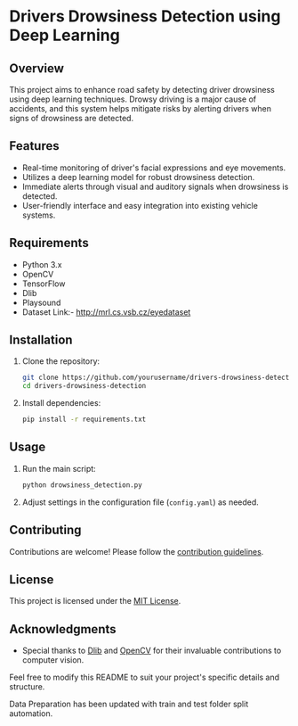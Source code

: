 # Drivers Drowsiness Detection using Deep Learning

## Overview

This project aims to enhance road safety by detecting driver drowsiness using deep learning techniques. Drowsy driving is a major cause of accidents, and this system helps mitigate risks by alerting drivers when signs of drowsiness are detected.

## Features

- Real-time monitoring of driver's facial expressions and eye movements.
- Utilizes a deep learning model for robust drowsiness detection.
- Immediate alerts through visual and auditory signals when drowsiness is detected.
- User-friendly interface and easy integration into existing vehicle systems.

## Requirements

- Python 3.x
- OpenCV
- TensorFlow
- Dlib
- Playsound
- Dataset Link:- http://mrl.cs.vsb.cz/eyedataset

## Installation

1. Clone the repository:
   ```bash
   git clone https://github.com/yourusername/drivers-drowsiness-detection.git
   cd drivers-drowsiness-detection
   ```

2. Install dependencies:
   ```bash
   pip install -r requirements.txt
   ```

## Usage

1. Run the main script:
   ```bash
   python drowsiness_detection.py
   ```

2. Adjust settings in the configuration file (`config.yaml`) as needed.

## Contributing

Contributions are welcome! Please follow the [contribution guidelines](CONTRIBUTING.md).

## License

This project is licensed under the [MIT License](LICENSE).

## Acknowledgments

- Special thanks to [Dlib](http://dlib.net/) and [OpenCV](https://opencv.org/) for their invaluable contributions to computer vision.

Feel free to modify this README to suit your project's specific details and structure.

Data Preparation has been updated with train and test folder split automation.

